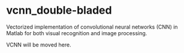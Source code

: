 # vcnn_double-bladed
Vectorized implementation of convolutional neural networks (CNN) in Matlab for both visual recognition and image processing.

VCNN will be moved here.


